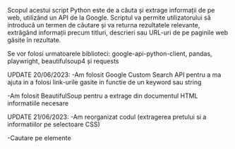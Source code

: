 Scopul acestui script Python este de a căuta și extrage informații de pe web, utilizând un API de la Google. 
Scriptul va permite utilizatorului să introducă un termen de căutare și va returna rezultatele relevante, extrăgând informații precum titluri, 
descrieri sau URL-uri de pe paginile web găsite în rezultate.

 Se vor folosi urmatoarele biblioteci: google-api-python-client, pandas, playwright, beautifulsoup4 și requests

UPDATE 20/06/2023: 
-Am folosit Google Custom Search API pentru a ma ajuta in a folosi link-urile gasite in functie de un keyword sau string

-Am folosit BeautifulSoup pentru a extrage din documentul HTML informatiile necesare

UPDATE 21/06/2023:
-Am reorganizat codul (extragerea pretului si a informatiilor pe selectoare CSS)

-Cautare pe elemente
